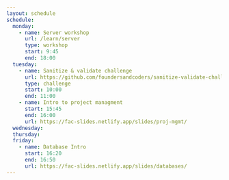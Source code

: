 ```yaml
---
layout: schedule
schedule:
  monday:
    - name: Server workshop
      url: /learn/server
      type: workshop
      start: 9:45
      end: 18:00
  tuesday:
    - name: Sanitize & validate challenge
      url: https://github.com/foundersandcoders/sanitize-validate-challenge
      type: challenge
      start: 10:00
      end: 11:00
    - name: Intro to project managment
      start: 15:45
      end: 16:00
      url: https://fac-slides.netlify.app/slides/proj-mgmt/
  wednesday:
  thursday:
  friday:
    - name: Database Intro
      start: 16:20
      end: 16:50
      url: https://fac-slides.netlify.app/slides/databases/
---
```

